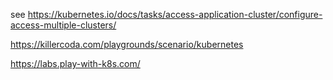 see https://kubernetes.io/docs/tasks/access-application-cluster/configure-access-multiple-clusters/


https://killercoda.com/playgrounds/scenario/kubernetes

https://labs.play-with-k8s.com/
